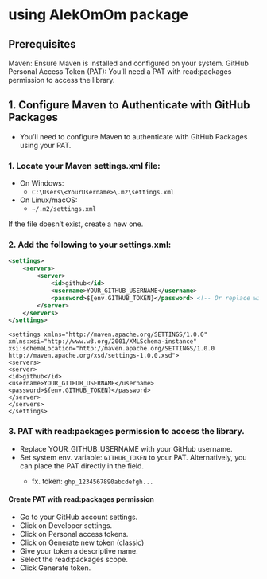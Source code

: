 
# using AlekOmOm package 

## Prerequisites
Maven: Ensure Maven is installed and configured on your system.
GitHub Personal Access Token (PAT): You’ll need a PAT with read:packages permission to access the library.


## 1. Configure Maven to Authenticate with GitHub Packages

- You’ll need to configure Maven to authenticate with GitHub Packages using your PAT.

### 1. Locate your Maven settings.xml file:

- On Windows: 
  - `C:\Users\<YourUsername>\.m2\settings.xml`
- On Linux/macOS: 
  - `~/.m2/settings.xml`

If the file doesn’t exist, create a new one.

### 2. Add the following to your settings.xml:

```xml
<settings>
    <servers>
        <server>
            <id>github</id>
            <username>YOUR_GITHUB_USERNAME</username>
            <password>${env.GITHUB_TOKEN}</password> <!-- Or replace with your PAT directly -->
        </server>
    </servers>
</settings>
```
```
<settings xmlns="http://maven.apache.org/SETTINGS/1.0.0"
xmlns:xsi="http://www.w3.org/2001/XMLSchema-instance"
xsi:schemaLocation="http://maven.apache.org/SETTINGS/1.0.0 http://maven.apache.org/xsd/settings-1.0.0.xsd">
<servers>
<server>
<id>github</id>
<username>YOUR_GITHUB_USERNAME</username>
<password>${env.GITHUB_TOKEN}</password>
</server>
</servers>
</settings>
```


### 3. PAT with read:packages permission to access the library.
- Replace YOUR_GITHUB_USERNAME with your GitHub username.
- Set system env. variable: `GITHUB_TOKEN`  to your PAT. Alternatively, you can place the PAT directly in the <password> field.
  - fx. token: `ghp_1234567890abcdefgh...`

#### Create PAT with read:packages permission
- Go to your GitHub account settings.
- Click on Developer settings.
- Click on Personal access tokens.
- Click on Generate new token (classic)
- Give your token a descriptive name.
- Select the read:packages scope.
- Click Generate token.